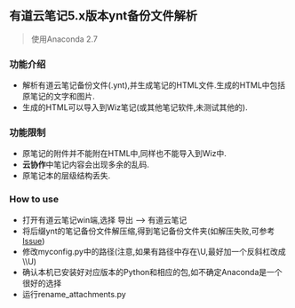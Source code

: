 ## 有道云笔记5.x版本ynt备份文件解析

>使用Anaconda 2.7

### 功能介绍

- 解析有道云笔记备份文件(.ynt),并生成笔记的HTML文件.生成的HTML中包括原笔记的文字和图片.
- 生成的HTML可以导入到Wiz笔记(或其他笔记软件,未测试其他的).

### 功能限制
- 原笔记的附件并不能附在HTML中,同样也不能导入到Wiz中.
- **云协作**中笔记内容会出现多余的乱码.
- 原笔记本的层级结构丢失.

### How to use
- 打开有道云笔记win端,选择 导出 –> 有道云笔记
- 将后缀ynt的笔记备份文件解压缩,得到笔记备份文件夹(如解压失败,可参考[Issue](https://github.com/elitezhe/ynotebackparsing/issues/1))
- 修改myconfig.py中的路径(注意,如果有路径中存在\U,最好加一个反斜杠改成\\\U)
- 确认本机已安装好对应版本的Python和相应的包,如不确定Anaconda是一个很好的选择
- 运行rename_attachments.py




